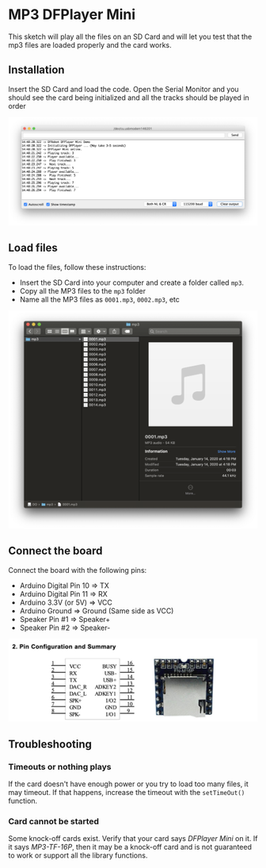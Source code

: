 # MP3 DFPlayer Mini
This sketch will play all the files on an SD Card and will let you test that the mp3 files are loaded properly and the card works.

## Installation
Insert the SD Card and load the code.  Open the Serial Monitor and you should see the card being initialized and all the 
tracks should be played in order

![DFPlayer Serial](https://raw.githubusercontent.com/redheadedstep/padawanps4/master/General/MP3/MP3_Serial.png)

## Load files
To load the files, follow these instructions:

- Insert the SD Card into your computer and create a folder called `mp3`.
- Copy all the MP3 files to the `mp3` folder
- Name all the MP3 files as `0001.mp3`, `0002.mp3`, etc

![MP3 Folder](https://raw.githubusercontent.com/redheadedstep/padawanps4/master/General/MP3/MP3_Folder.png)

## Connect the board
Connect the board with the following pins:

- Arduino Digital Pin 10 => TX
- Arduino Digital Pin 11 => RX
- Arduino 3.3V (or 5V) => VCC
- Arduino Ground => Ground (Same side as VCC)
- Speaker Pin #1 => Speaker+
- Speaker Pin #2 => Speaker-

![DFPlayer Mini Pins](https://raw.githubusercontent.com/redheadedstep/padawanps4/master/General/MP3/DFPlayer_Mini_Pin.png)

## Troubleshooting
### Timeouts or nothing plays
If the card doesn't have enough power or you try to load too many files, it may timeout.  If that happens, increase the timeout
with the `setTimeOut()` function.

### Card cannot be started
Some knock-off cards exist.  Verify that your card says *DFPlayer Mini* on it.  If it says *MP3-TF-16P*, then it may be a 
knock-off card and is not guaranteed to work or support all the library functions.
